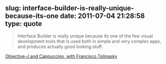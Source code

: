 slug: interface-builder-is-really-unique-because-its-one
date: 2011-07-04 21:28:58
type: quote
---

> Interface Builder is really unique because its one of the few visual development tools that is used both in simple and very complex apps, and produces actually good looking stuff.

[Objective-J and Cappuccino, with Francisco Tolmasky](http://www.stateofcode.com/2011/07/francisco-tolmasky/)
